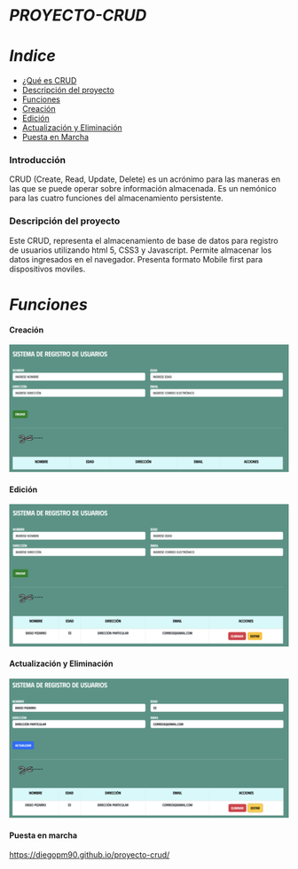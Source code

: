 #  _PROYECTO-CRUD_ 

# _Indice_

- [¿Qué es CRUD](#introducción)
- [Descripción del proyecto](#descripción-del-proyecto)
- [Funciones](#funciones)
- [Creación](#creación)
- [Edición](#edición)
- [Actualización y Eliminación](#actualización-y-eliminación)
- [Puesta en Marcha](#puesta-en-marcha)



### Introducción

CRUD (Create, Read, Update, Delete) es un acrónimo para las maneras en las que se puede operar sobre información almacenada. Es un nemónico para las cuatro funciones del almacenamiento persistente. 

### Descripción del proyecto 

<p align="justify">

  Este CRUD, representa el almacenamiento de base de datos para registro de usuarios utilizando html 5, CSS3 y Javascript. Permite almacenar los datos 
  ingresados en el navegador.  Presenta formato Mobile first para dispositivos moviles.  

#  _Funciones_

  
  #### Creación
  
  ![Imagen](https://github.com/DiegoPM90/proyecto-crud/blob/main/img/foto1.png)
  
  #### Edición

  ![imagen](https://github.com/DiegoPM90/proyecto-crud/blob/main/img/foto2.png)
  
  #### Actualización y Eliminación 

  ![imagen](https://github.com/DiegoPM90/proyecto-crud/blob/main/img/foto3.png)

  #### Puesta en marcha 
  
https://diegopm90.github.io/proyecto-crud/
